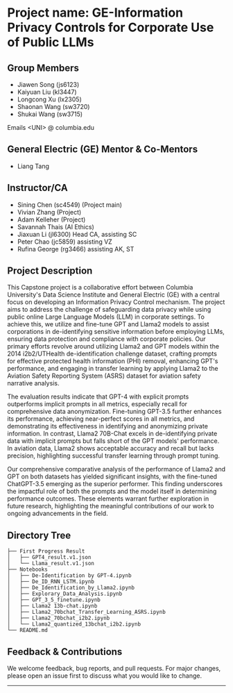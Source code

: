 #  Project name: GE-Information Privacy Controls for Corporate Use of Public LLMs

## Group Members

- Jiawen Song (js6123)
- Kaiyuan Liu (kl3447)
- Longcong Xu (lx2305)
- Shaonan Wang (sw3720)
- Shukai Wang (sw3715)
  
Emails  &lt;UNI&gt; @ columbia.edu

## General Electric (GE) Mentor & Co-Mentors

- Liang Tang

## Instructor/CA

- Sining Chen (sc4549) (Project main)
- Vivian Zhang (Project)
- Adam Kelleher (Project)
- Savannah Thais (AI Ethics)
- Jiaxuan Li (jl6300) Head CA, assisting SC
- Peter Chao (jc5859) assisting VZ
- Rufina George (rg3466) assisting AK, ST

## Project Description

This Capstone project is a collaborative effort between Columbia University's Data Science Institute and General Electric (GE) with a central focus on developing an Information Privacy Control mechanism. The project aims to address the challenge of safeguarding data privacy while using public online Large Language Models (LLM) in corporate settings. To achieve this, we utilize and fine-tune GPT and Llama2 models to assist corporations in de-identifying sensitive information before employing LLMs, ensuring data protection and compliance with corporate policies. Our primary efforts revolve around utilizing Llama2 and GPT models within the 2014 i2b2/UTHealth de-identification challenge dataset, crafting prompts for effective protected health information (PHI) removal, enhancing GPT's performance, and engaging in transfer learning by applying Llama2 to the Aviation Safety Reporting System (ASRS) dataset for aviation safety narrative analysis.

The evaluation results indicate that GPT-4 with explicit prompts outperforms implicit prompts in all metrics, especially recall for comprehensive data anonymization. Fine-tuning GPT-3.5 further enhances its performance, achieving near-perfect scores in all metrics, and demonstrating its effectiveness in identifying and anonymizing private information. In contrast, Llama2 70B-Chat excels in de-identifying private data with implicit prompts but falls short of the GPT models' performance. In aviation data, Llama2 shows acceptable accuracy and recall but lacks precision, highlighting successful transfer learning through prompt tuning.

Our comprehensive comparative analysis of the performance of Llama2 and GPT on both datasets has yielded significant insights, with the fine-tuned ChatGPT-3.5 emerging as the superior performer. This finding underscores the impactful role of both the prompts and the model itself in determining performance outcomes. These elements warrant further exploration in future research, highlighting the meaningful contributions of our work to ongoing advancements in the field.

## Directory Tree
```shell
├── First Progress Result
│   ├── GPT4_result.v1.json
│   └── Llama_result.v1.json
├── Notebooks
│   ├── De-Identification by GPT-4.ipynb
│   ├── De_ID_RNN_LSTM.ipynb
│   ├── De_Identification_by_Llama2.ipynb
│   ├── Explorary_Data_Analysis.ipynb
│   ├── GPT_3_5_finetune.ipynb
│   ├── Llama2 13b-chat.ipynb
│   ├── Llama2_70bchat_Transfer_Learning_ASRS.ipynb
│   ├── Llama2_70bchat_i2b2.ipynb
│   └── Llama2_quantized_13bchat_i2b2.ipynb
└── README.md
```
## Feedback & Contributions

We welcome feedback, bug reports, and pull requests. For major changes, please open an issue first to discuss what you would like to change.

---

